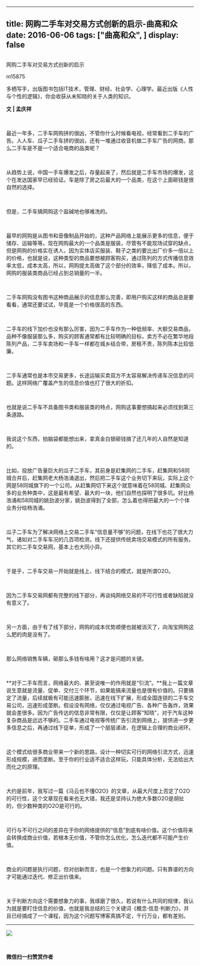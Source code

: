 
---
title:   网购二手车对交易方式创新的启示-曲高和众
date: 2016-06-06
tags: ["曲高和众", ]
display: false
---


## 



网购二手车对交易方式创新的启示




m15875




多栖写手，出版图书包括IT技术，管理、财经、社会学、心理学。最近出版《人性与个性的逻辑》，你会收获从未知晓的关于人类的知识。


**文&nbsp;|&nbsp;孟庆祥**

&nbsp;

最近一年多，二手车网购拼的很凶，不管你什么时候看电视，经常看到二手车的广告。人人车、瓜子二手车拼的很凶，还有一堆通过收音机做二手车广告的网商。那么二手车是不是一个适合电商的品类呢？

&nbsp;

从趋势上说，中国一手车爆发之后，存量起来了，然后就是二手车市场的爆发，这个在发达国家早已经验证。车是除了房之后最大的一个品类，在这个上面砸钱是很自然的选择。

&nbsp;

但是，二手车搞网购这个盐碱地也够难洗的。

&nbsp;

最早的网购是从图书和音像制品开始的，这种产品网络上能展示更多的信息，便于储存、运输等等。现在网购最大的一个品类是服装，尽管有不能现场试穿的缺点，但是网购的价格实在诱人，因为实体店买服装、鞋子之类的要比出厂价多一倍以上的价格，也就是说，这种类型的商品要想被顾客购买，通过陈列的方式传播信息效率太低，成本太高，所以，网购提太高做了这个部分的效率，降低了成本。所以，网购的服装类商品已经占到总销量的一半。

&nbsp;

二手车网购没有图书这种商品展示的信息那么完善，即用户购买这样的商品总是要看看，通常还要试试，毕竟是一个价格很高的东西。

&nbsp;

二手车的线下加价也没有那么厉害，因为二手车作为一种低频率、大额交易商品，品种不像服装那么多，购买的顾客通常都有比较明确的目标，卖方不必在繁华地段陈列产品，二手车卖场和一手车一样都在城乡结合带，房租不贵，陈列陈本比较低廉。

&nbsp;

二手车通常也是本市交易更多，长途运输买卖双方不太容易解决传递车况信息的问题。这样网络广覆盖产生的信息价值也打了很大的折扣。

&nbsp;

也就是说二手车不具备图书类和服装类的特点，网购这事要想搞起来必须找到第三条道路。

&nbsp;

我说这个东西，拍脑袋都能想出来，拿真金白银砸钱搞了还几年的人自然是知道的。

&nbsp;

比如，投放广告量巨大的瓜子二手车，其前身是赶集网的二手车，赶集网和58同城合并后，赶集网老大杨浩涌退出，然后把二手车这个业务切下来玩，实际上这个网是58同城旗下的一个公司。从赶集网切下来这个就意味着在58同城、赶集网众多的业务种类中，这是最有希望、最大的一块，他们自然也探明了很多坑。好比杨浩涌和58同城的姚劲波分家，姚劲波得到了全部，怎么着也得把最大的一个个体业务分给杨浩涌。

&nbsp;

瓜子二手车为了解决网络上交易二手车“信息量不够”的问题，在线下也花了很大力气，诸如对二手车车况的几百项检测，线下还提供传统卖场交易模式的所有服务。其它的二手车交易网，基本上也大同小异。

&nbsp;

于是乎，二手车交易一开始就是线上、线下结合的模式，就是所谓O2O。

&nbsp;

因为二手车交易网都有完整的线下部分，再谈纯网络交易的不可行性或者缺陷就没有意义了。

&nbsp;

另一方面，由于有了线下部分，网购的成本优势顺便也就被消灭了，向淘宝网购这么肥的肉是没有了。

&nbsp;

那么网络销售车辆，砸那么多钱有啥用？这才是问题的关键。

&nbsp;

**对于二手车而言，网络最大的、甚至说唯一的作用就是“引流”。**我上一篇文章说生意就是流量、促单、交付三个环节，如果能搞来流量也是很有价值的。只要搞定了流量，后续就极有可能迅速膨胀，迅速在线下扩展，形成全国连锁的二手车交易公司，迅速形成垄断。假设没有网络，仅仅通过电视广告、各种广告轰炸，效果就会差很多。因为广告传达的信息非常有限，仅仅是让顾客“知晓”，对于汽车这种复杂商品是远远不够的。二手车通过电视等传统广告引流到网络上，提供进一步更多信息之后，再通过线下促单，形成了一个层层递进，在逻辑上合理的商业闭环。

&nbsp;

这个模式给很多商业带来一个新的思路，设计一种切实可行的网络引流方式，迅速形成规模，进而垄断。至于你的行业适不适合这样玩，只能具体分析，无法给出大而化之的原理。

&nbsp;

大约是前年，我写过一篇《马云也不懂O2O》的文章，从最大尺度上否定了O2O的可行性，这个文章现在看来也无大错，我还是坚持认为绝大多数O2O是胡扯的，但少数种类的O2O是可行的。

&nbsp;

可行与不可行之间的差异在于你的网络提供的“信息”到底有啥价值。这个价值将来会转换成商业价值，若根本无价值，不管你怎么优化，怎么迭代都不可能产生价值。

&nbsp;

商业的问题是执行问题，但对创新而言，也是一个想象力的问题。只有靠谱的方向才可能通过迭代、修正出价值来。

&nbsp;

关于判断方向这个需要想象力的事，我琢磨了很久，若说有什么共同的规律，我认为就是要盯住信息的价值，也就是我总结的三个关键词《概念·信息·判断力》，并且已经搞成了一个课程，因为这个问题写博客真搞不定，千行万业，都有差别。



****

**<img data-s="300,640" data-type="jpeg" src="http://mmbiz.qpic.cn/mmbiz/fxGMiaL5Zj1gAtMBdoRAfrkfBNF0WEAG9elY136EMERA8zleoqyibsc68mLpoiagDqkzcRhEo0psRuCqoQbcWg52w/0?wx_fmt=jpeg" data-ratio="1" data-w="430"/>**

&nbsp;




**微信扫一扫赞赏作者**













